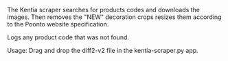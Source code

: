 The Kentia scraper searches for products codes and downloads
the images. Then removes the "NEW" decoration crops resizes them
according to the Poonto website specification.

Logs any product code that was not found.

Usage:
Drag and drop the diff2-v2 file in the kentia-scraper.py app.


